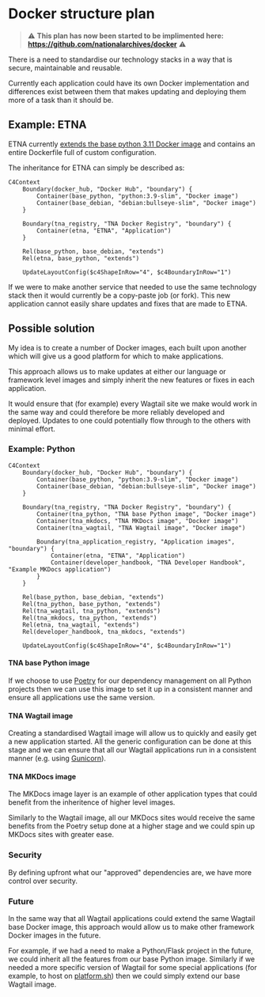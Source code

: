 # Docker structure plan

> ⚠️ **This plan has now been started to be implimented here: https://github.com/nationalarchives/docker** ⚠️

There is a need to standardise our technology stacks in a way that is secure, maintainable and reusable.

Currently each application could have its own Docker implementation and differences exist between them that makes updating and deploying them more of a task than it should be.

## Example: ETNA

ETNA currently [extends the base python 3.11 Docker image](https://github.com/nationalarchives/ds-wagtail/blob/develop/Dockerfile#L1) and contains an entire Dockerfile full of custom configuration.

The inheritance for ETNA can simply be described as:

```mermaid
C4Context
    Boundary(docker_hub, "Docker Hub", "boundary") {
        Container(base_python, "python:3.9-slim", "Docker image")
        Container(base_debian, "debian:bullseye-slim", "Docker image")
    }

    Boundary(tna_registry, "TNA Docker Registry", "boundary") {
        Container(etna, "ETNA", "Application")
    }

    Rel(base_python, base_debian, "extends")
    Rel(etna, base_python, "extends")

    UpdateLayoutConfig($c4ShapeInRow="4", $c4BoundaryInRow="1")
```

If we were to make another service that needed to use the same technology stack then it would currently be a copy-paste job (or fork). This new application cannot easily share updates and fixes that are made to ETNA.

## Possible solution

My idea is to create a number of Docker images, each built upon another which will give us a good platform for which to make applications.

This approach allows us to make updates at either our language or framework level images and simply inherit the new features or fixes in each application.

It would ensure that (for example) every Wagtail site we make would work in the same way and could therefore be more reliably developed and deployed. Updates to one could potentially flow through to the others with minimal effort.

### Example: Python

```mermaid
C4Context
    Boundary(docker_hub, "Docker Hub", "boundary") {
        Container(base_python, "python:3.9-slim", "Docker image")
        Container(base_debian, "debian:bullseye-slim", "Docker image")
    }

    Boundary(tna_registry, "TNA Docker Registry", "boundary") {
        Container(tna_python, "TNA base Python image", "Docker image")
        Container(tna_mkdocs, "TNA MKDocs image", "Docker image")
        Container(tna_wagtail, "TNA Wagtail image", "Docker image")

        Boundary(tna_application_registry, "Application images", "boundary") {
            Container(etna, "ETNA", "Application")
            Container(developer_handbook, "TNA Developer Handbook", "Example MKDocs application")
        }
    }

    Rel(base_python, base_debian, "extends")
    Rel(tna_python, base_python, "extends")
    Rel(tna_wagtail, tna_python, "extends")
    Rel(tna_mkdocs, tna_python, "extends")
    Rel(etna, tna_wagtail, "extends")
    Rel(developer_handbook, tna_mkdocs, "extends")

    UpdateLayoutConfig($c4ShapeInRow="4", $c4BoundaryInRow="1")
```

#### TNA base Python image

If we choose to use [Poetry](https://python-poetry.org/) for our dependency management on all Python projects then we can use this image to set it up in a consistent manner and ensure all applications use the same version.

#### TNA Wagtail image

Creating a standardised Wagtail image will allow us to quickly and easily get a new application started. All the generic configuration can be done at this stage and we can ensure that all our Wagtail applications run in a consistent manner (e.g. using [Gunicorn](https://gunicorn.org/)).

#### TNA MKDocs image

The MKDocs image layer is an example of other application types that could benefit from the inheritence of higher level images.

Similarly to the Wagtail image, all our MKDocs sites would receive the same benefits from the Poetry setup done at a higher stage and we could spin up MKDocs sites with greater ease.

### Security

By defining upfront what our "approved" dependencies are, we have more control over security.

### Future

In the same way that all Wagtail applications could extend the same Wagtail base Docker image, this approach would allow us to make other framework Docker images in the future.

For example, if we had a need to make a Python/Flask project in the future, we could inherit all the features from our base Python image. Similarly if we needed a more specific version of Wagtail for some special applications (for example, to host on [platform.sh](https://platform.sh/)) then we could simply extend our base Wagtail image.
